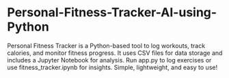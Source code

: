 # Personal-Fitness-Tracker-AI-using-Python
Personal Fitness Tracker is a Python-based tool to log workouts, track calories, and monitor fitness progress. It uses CSV files for data storage and includes a Jupyter Notebook for analysis. Run app.py to log exercises or use fitness_tracker.ipynb for insights. Simple, lightweight, and easy to use! 

